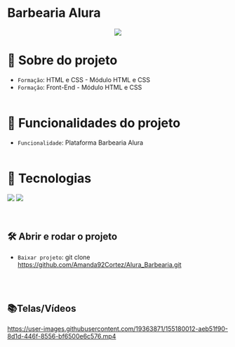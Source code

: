 <h1>Barbearia Alura</h1>

<p align="center">
   <img src="http://img.shields.io/static/v1?label=STATUS&message=FINALIZADA&color=RED&style=for-the-badge" #vitrinedev/>
</p>

# :pushpin: Sobre do projeto
- `Formação`: HTML e CSS - Módulo HTML e CSS
- `Formação`: Front-End - Módulo HTML e CSS
</br></br>

# :hammer: Funcionalidades do projeto
- `Funcionalidade`: Plataforma Barbearia Alura
</br></br>

# :bookmark_tabs: Tecnologias
<div>
  <img src="https://img.shields.io/badge/HTML-e06b12?style=for-the-badge&logo=html5&logoColor=white" />
  <img src="https://img.shields.io/badge/CSS-1283e0?&style=for-the-badge&logo=css3&logoColor=white" />
</div>
</br></br>

## 🛠️ Abrir e rodar o projeto
- `Baixar projeto`: git clone https://github.com/Amanda92Cortez/Alura_Barbearia.git

</br></br>

## 📚Telas/Vídeos
https://user-images.githubusercontent.com/19363871/155180012-aeb51f90-8d1d-446f-8556-bf6500e6c576.mp4
